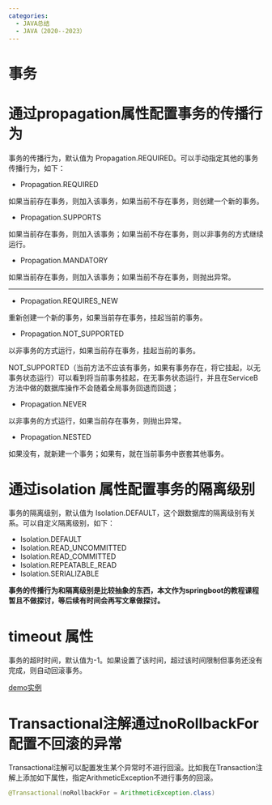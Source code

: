 ```yaml
---
categories:
  - JAVA总结
  - JAVA（2020--2023）
---
```

# 事务

# 通过propagation属性配置事务的传播行为

事务的传播行为，默认值为 Propagation.REQUIRED。可以手动指定其他的事务传播行为，如下：

- Propagation.REQUIRED

如果当前存在事务，则加入该事务，如果当前不存在事务，则创建一个新的事务。

- Propagation.SUPPORTS

如果当前存在事务，则加入该事务；如果当前不存在事务，则以非事务的方式继续运行。

- Propagation.MANDATORY

如果当前存在事务，则加入该事务；如果当前不存在事务，则抛出异常。

---

- Propagation.REQUIRES_NEW

重新创建一个新的事务，如果当前存在事务，挂起当前的事务。

- Propagation.NOT_SUPPORTED

以非事务的方式运行，如果当前存在事务，挂起当前的事务。

NOT_SUPPORTED（当前方法不应该有事务，如果有事务存在，将它挂起，以无事务状态运行）可以看到将当前事务挂起，在无事务状态运行，并且在ServiceB方法中做的数据库操作不会随着全局事务回退而回退；

- Propagation.NEVER

以非事务的方式运行，如果当前存在事务，则抛出异常。

- Propagation.NESTED

如果没有，就新建一个事务；如果有，就在当前事务中嵌套其他事务。

# 通过isolation 属性配置事务的隔离级别

事务的隔离级别，默认值为 Isolation.DEFAULT，这个跟数据库的隔离级别有关系。可以自定义隔离级别，如下：

- Isolation.DEFAULT
- Isolation.READ_UNCOMMITTED
- Isolation.READ_COMMITTED
- Isolation.REPEATABLE_READ
- Isolation.SERIALIZABLE

**事务的传播行为和隔离级别是比较抽象的东西，本文作为springboot的教程课程暂且不做探讨，等后续有时间会再写文章做探讨。**

# timeout 属性

事务的超时时间，默认值为-1。如果设置了该时间，超过该时间限制但事务还没有完成，则自动回滚事务。



[demo实例](https://blog.csdn.net/weixin_39976081/article/details/115074721?ops_request_misc=%257B%2522request%255Fid%2522%253A%2522164126728516780261916557%2522%252C%2522scm%2522%253A%252220140713.130102334.pc%255Fblog.%2522%257D&request_id=164126728516780261916557&biz_id=0&utm_medium=distribute.pc_search_result.none-task-blog-2~blog~first_rank_ecpm_v1~rank_v31_ecpm-2-115074721.nonecase&utm_term=java+%E4%BA%8B%E7%89%A9+notsupport&spm=1018.2226.3001.4450)



# Transactional注解通过noRollbackFor配置不回滚的异常

Transactional注解可以配置发生某个异常时不进行回滚。比如我在Transaction注解上添加如下属性，指定ArithmeticException不进行事务的回滚。

```java
@Transactional(noRollbackFor = ArithmeticException.class)
```